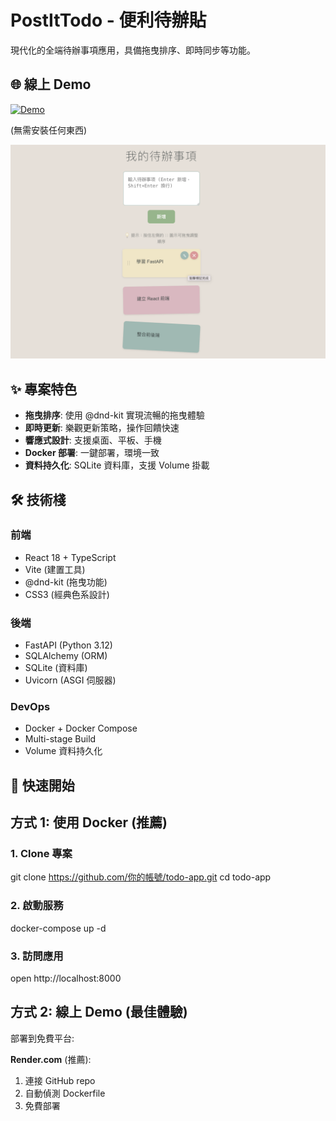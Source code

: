 # PostItTodo - 便利待辦貼

現代化的全端待辦事項應用，具備拖曳排序、即時同步等功能。

## 🌐 線上 Demo

[![Demo](https://img.shields.io/badge/demo-live-success)](https://postittodo.onrender.com)

(無需安裝任何東西)

![應用截圖](./screenshots/demo.png)

## ✨ 專案特色

- **拖曳排序**: 使用 @dnd-kit 實現流暢的拖曳體驗
- **即時更新**: 樂觀更新策略，操作回饋快速
- **響應式設計**: 支援桌面、平板、手機
- **Docker 部署**: 一鍵部署，環境一致
- **資料持久化**: SQLite 資料庫，支援 Volume 掛載

## 🛠️ 技術棧

### 前端
- React 18 + TypeScript
- Vite (建置工具)
- @dnd-kit (拖曳功能)
- CSS3 (經典色系設計)

### 後端
- FastAPI (Python 3.12)
- SQLAlchemy (ORM)
- SQLite (資料庫)
- Uvicorn (ASGI 伺服器)

### DevOps
- Docker + Docker Compose
- Multi-stage Build
- Volume 資料持久化

## 🚀 快速開始

## 方式 1: 使用 Docker (推薦)
### 1. Clone 專案
git clone https://github.com/你的帳號/todo-app.git
cd todo-app

### 2. 啟動服務
docker-compose up -d

### 3. 訪問應用
open http://localhost:8000

## 方式 2: 線上 Demo (最佳體驗)

部署到免費平台:

**Render.com** (推薦):
1. 連接 GitHub repo
2. 自動偵測 Dockerfile
3. 免費部署
